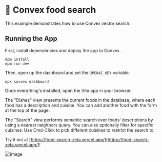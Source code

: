 # 🍔 Convex food search

This example demonstrates how to use Convex vector search.

## Running the App

First, install dependencies and deploy the app to Convex.

```
npm install
npm run dev
```

Then, open up the dashboard and set the `OPENAI_KEY` variable.

```
npx convex dashboard
```

Once everything's installed, open the Vite app in your browser.

The "Dishes" view presents the current foods in the database, where each food
has a description and cuisine. You can add another food with the form at the
top of the page.

The "Search" view performs semantic search over foods' descriptions by using
a nearest neighbors query. You can also optionally filter for specific cuisines:
Use Cmd-Click to pick different cuisines to restrict the search to.

Try it out at [https://food-search-zeta.vercel.app/](https://food-search-zeta.vercel.app/)!

![image](https://github.com/get-convex/food-search/assets/5784949/22e2b785-1bc2-42e9-847f-6620361c1ea8)

